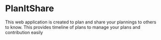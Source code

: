 # PlanItShare
This web application is created to plan and share your plannings to others to know. This provides timeline of plans to manage your plans and contribution easily
